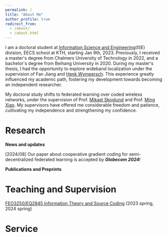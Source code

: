 ```yaml
---
permalink: /
title: "About Me"
author_profile: true
redirect_from: 
  - /about/
  - /about.html
---
```



I am a doctoral student at [Information Science and Engineering](https://www.kth.se/is/ise)(ISE) division, EECS school at KTH, starting Jan 9th, 2023. Previously, I received a master's degree from Chalmers University of Technology in 2022, and a bachelor's degree from Beihang University in 2020. During my master's thesis, I had the opportunity to explore wideband localization under the supervision of Fan Jiang and [Henk Wymeersch](https://sites.google.com/site/hwymeers/Home). This experience greatly influenced my academic path, fostering my development towards becoming an independent researcher.

My doctoral study shifts to federated learning over coded wireless networks, under the supervision of Prof. [Mikael Skoglund](https://people.kth.se/~skoglund/) and Prof. [Ming Xiao](https://www.kth.se/profile/mingx). My supervisors have offered me considerable freedom and patience, cultivating my independence and strengthening my confidence.

Research
======

**News and updates**

[2024/08] Our paper about cooperative gradient coding for semi-decentralized federated learning is accepted by ***Globecom 2024***!

**Publications and Preprints**

Teaching and Supervision
======

[FEO3250/EQ2845 Information Theory and Source Coding](https://www.kth.se/student/kurser/kurs/EQ2845?l=en) (2023 spring, 2024 spring)

Service
======
